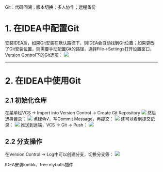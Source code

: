 Git：代码回溯；版本切换；多人协作；远程备份
# 1. 在IDEA中配置Git
安装IDEA后，如果Git安装在默认路径下，则IDEA会自动找到Git位置；如果更改了Git安装位置，则需要手动配置Git的路径，选择File->Settings打开设置窗口，Version Control下的Git选项：
![](https://image-1307616428.cos.ap-beijing.myqcloud.com/Obsidian/202302170104970.png)

---
# 2. 在IDEA中使用Git
## 2.1 初始化仓库
在菜单栏VCS -> Import into Version Control -> Create Git Repository
![](https://image-1307616428.cos.ap-beijing.myqcloud.com/Obsidian/202302170113779.png)
然后选择目录：
![](https://image-1307616428.cos.ap-beijing.myqcloud.com/Obsidian/202302170114991.png)
点绿色√，写Commit Message，再提交：
![](https://image-1307616428.cos.ap-beijing.myqcloud.com/Obsidian/202302170115512.png)
还可以看到提交记录：
![](https://image-1307616428.cos.ap-beijing.myqcloud.com/Obsidian/202302170116651.png)
推送到远端，VCS -> Git -> Push：
![](https://image-1307616428.cos.ap-beijing.myqcloud.com/Obsidian/202302170118424.png)
## 2.2 分支操作
在Version Control -> Log中可以创建分支，切换分支等：
![](https://image-1307616428.cos.ap-beijing.myqcloud.com/Obsidian/202302170127268.png)

IDEA安装lombk、free mybatis插件